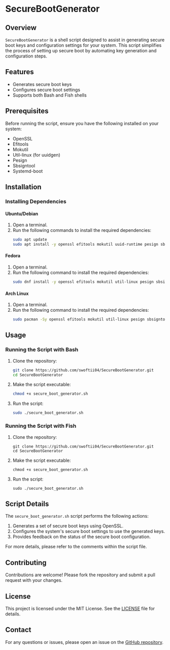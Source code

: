 # SecureBootGenerator

## Overview

`SecureBootGenerator` is a shell script designed to assist in generating secure boot keys and configuration settings for your system. This script simplifies the process of setting up secure boot by automating key generation and configuration steps.

## Features

- Generates secure boot keys
- Configures secure boot settings
- Supports both Bash and Fish shells

## Prerequisites

Before running the script, ensure you have the following installed on your system:

- OpenSSL
- Efitools
- Mokutil
- Util-linux (for uuidgen)
- Pesign
- Sbsigntool
- Systemd-boot

## Installation

### Installing Dependencies

#### Ubuntu/Debian
1. Open a terminal.
2. Run the following commands to install the required dependencies:
    ```bash
    sudo apt update
    sudo apt install -y openssl efitools mokutil uuid-runtime pesign sbsigntool systemd-boot
    ```

#### Fedora
1. Open a terminal.
2. Run the following command to install the required dependencies:
    ```bash
    sudo dnf install -y openssl efitools mokutil util-linux pesign sbsigntool systemd-boot
    ```

#### Arch Linux
1. Open a terminal.
2. Run the following command to install the required dependencies:
    ```bash
    sudo pacman -Sy openssl efitools mokutil util-linux pesign sbsigntools systemd
    ```

## Usage

### Running the Script with Bash

1. Clone the repository:
    ```bash
    git clone https://github.com/swoftii04/SecureBootGenerator.git
    cd SecureBootGenerator
    ```

2. Make the script executable:
    ```bash
    chmod +x secure_boot_generator.sh
    ```

3. Run the script:
    ```bash
    sudo ./secure_boot_generator.sh
    ```

### Running the Script with Fish

1. Clone the repository:
    ```fish
    git clone https://github.com/swoftii04/SecureBootGenerator.git
    cd SecureBootGenerator
    ```

2. Make the script executable:
    ```fish
    chmod +x secure_boot_generator.sh
    ```

3. Run the script:
    ```fish
    sudo ./secure_boot_generator.sh
    ```

## Script Details

The `secure_boot_generator.sh` script performs the following actions:

1. Generates a set of secure boot keys using OpenSSL.
2. Configures the system's secure boot settings to use the generated keys.
3. Provides feedback on the status of the secure boot configuration.

For more details, please refer to the comments within the script file.

## Contributing

Contributions are welcome! Please fork the repository and submit a pull request with your changes.

## License

This project is licensed under the MIT License. See the [LICENSE](LICENSE) file for details.

## Contact

For any questions or issues, please open an issue on the [GitHub repository](https://github.com/swoftii04/SecureBootGenerator/issues).
